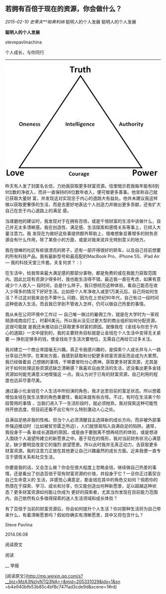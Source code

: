 ##  若拥有百倍于现在的资源，你会做什么？

_2015-02-10_ _史蒂夫**帕弗利纳_ 聪明人的个人发展 聪明人的个人发展

**聪明人的个人发展**

stevepavlinachina

个人成长，与你同行

__ __

![](_resources/若拥有百倍于现在的资源，你会做什么？image0.jpg)

  

昨天有人发了封匿名长信，力劝我获取更多财富资源。信里暗示若我每年能有8到9位数的净收入，而非一直保持的6位数年收入，便可做更多善事。他宣称自己就已获取大量财
富，并发现这对实现忠于内心的道路大有益处。他并未建议我这样做以获取更奢侈的生活，而是去更好地表达个人创造力并做出更多贡献，还有扩大自己在忠于内心道路上的满足
感。

  

当琢磨他的建议时，我发现对于在拥有百倍，或是千倍财富的生活中该做什么，自己并无太多清晰感。我在创造性、满足感、生活探索和感情关系等事上，已倾入大量注意力。我
发现在为做好这些事提供额外帮助上，很难想象显著增多的财务资源会有什么作用，除了某些小的方面，或是对我来说并无特别意义的地方。

  

我在很棒的社区有栋很漂亮的房子，还有一部开得很好的轿车，以及自己目前想要的所有科技产品。我有最新型号和最高配的MacBook Pro、iPhone
5S、iPad Air — 我的科技天堂三件套。夫复何求？：）

  

在生活中，给我带来最大满足感的那部分事物，都是免费的或在我能力获取范围内。因此比现有资源少得多时，我也能生活得不错。最近我一直在考虑，如果有意减少个人收入一
段时间，会是什么样子。我只想经历这种体验，看自己能否在收入少得多的情况下好好生活。比如把个人年净收入减至1万美元后，自己将如何生活？不过这对我来说也不算什么
问题，因为在上世纪90年代，自己有过一段时间这种低收入生活。而且我已学到不管收入怎样，仍可以做自己热爱的事情。

  

我从未在公司环境中工作过 — 自己唯一做过的雇佣工作，就是在大学时为一家视频游戏商店打工，时薪6美元。所以我从没见过更大型的商业组织如何分配资源。这很可能就
是我还未推动自己获取更多财富的原因。就像我在《金钱与你忠于内心的道路》一文中提到的，我的主要财务目标就是让金钱在个人生活中变得无关紧要 —
挣到足够多的钱，使金钱处于生活次要地位，无需自己再给它过多关注。

  

我对建立一个商业帝国毫无兴趣。真正令我感兴趣的，是探索个人成长并与人一路分享自己所学。在某些方面，我感到获取和分配更多财富资源反而会成为大累赘。我已经做着自
己想做的事情，干嘛要冒险分心费神，获取更多财富资源，尤其是对于如何处理这些资源还缺乏清晰感？我喜欢自由灵活的生活，还没看出更多金钱资源如何能充满意义地增强这
一点。我认为对于已有的财富资源，自己利用的程度也远非尽善尽美。

  

通过最小化金钱在个人生活中所扮演的角色，我才达至目前的富足状态。所以想着增加金钱在我生活里的角色重要性，看起来就有些古怪。不过，有时在生活某个阶段管用的事情
，当我们进入下一生活阶段时，就必须抛弃。我对探索这种可能性持开放态度，但目前还看不出它有什么特别激动人心之处。

  

自满自足绝非我的性格。但当个人必须清醒自主选择新的成长方向，而非被外部事件强迫推动时（比如被贫穷匮乏所迫），人们就很易陷入自满自足的陷阱。通常，我投身于一条
新成长道路的原因，或是由于要脱离不想再经历的体验，或是想进入围绕个人渴望所建立的新愿景之中。基于现在的情形，我对当前财务状况心满意足，缺少要明显改变它的强烈
欲望愿景。所以此时我并无真正动力，去获取更多财富资源。我的注意力正放在其他更让自己兴趣盎然的成长方面。近来我便一直专注于感情关系和社交生活。

  

你要是我的话，又会怎么做？你会在很大程度上忽略金钱，继续做自己热爱的事情，还是看出了创造百倍于现有财富资源的价值，并投身于它？一旦你正过着契合自己生命意义的
生活，并感觉心满意足，那金钱在其中的角色又如何？倘若你的热情在于探索、学习、成长和分享，你又能创造出何种新愿景，足以超越这种状态？更多财富资源如何能让你成为
更好的探索者，尤其当你发现在目前能力范围内，自己依然有众多值得探索的迷人生活领域和成长体验？

  

有了百倍于当前的财富资源后，你会如何提升个人生活？你对那种生活将为自己带来什么，有着清晰愿景吗？假如你确实有清晰愿景，其中又将包含什么？

  

  

Steve Pavlina

2014.06.08

  

  

阅读原文

阅读

__ 举报

[阅读原文](http://mp.weixin.qq.com/s?__biz=MzA3NzIyNTQ3NA==&mid=205331029&idx=1&sn
=b4e940bfb53b85c4bf8c747fad3cde9d&scene=1#rd)

